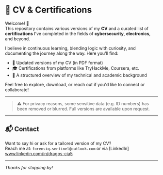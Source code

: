 # 📄 CV & Certifications

Welcome! 👋  
This repository contains various versions of my **CV** and a curated list of **certifications** I've completed in the fields of **cybersecurity**, **electronics**, and beyond.

I believe in continuous learning, blending logic with curiosity, and documenting the journey along the way. Here you'll find:

- 📌 Updated versions of my CV (in PDF format)
- 🎓 Certifications from platforms like TryHackMe, Coursera, etc.
- 📁 A structured overview of my technical and academic background

Feel free to explore, download, or reach out if you'd like to connect or collaborate!

---

> ⚠️ For privacy reasons, some sensitive data (e.g. ID numbers) has been removed or blurred. Full versions are available upon request.

---

## 📬 Contact

Want to say hi or ask for a tailored version of my CV?  
Reach me at: `forensiq.sentinel@outlook.com` or via [LinkedIn] www.linkedin.com/in/dragos-cia5

---

_Thanks for stopping by!_
